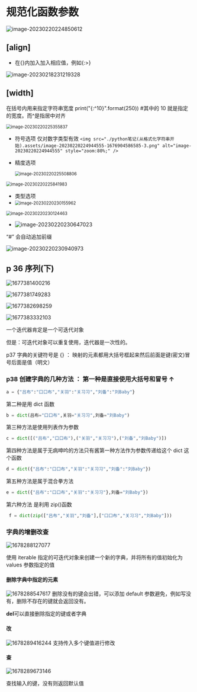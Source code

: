 # 规范化函数参数

![image-20230220224850612](<./python笔记(从格式化字符串开始).assets/image-20230220224850612-1676904534422-1.png>)

## [align]

- 在{}内加入加入相应值，例如{:>}

![image-20230218231219328](<./python笔记(从格式化字符串开始).assets/image-20230218231219328-1676733147594-1.png>)

## [width]

在括号内用来指定字符串宽度
print("{:^10}".format(250)) #其中的 10 就是指定的宽度。而^是指居中对齐

<img src="./python笔记(从格式化字符串开始).assets/image-20230220225355837-1676904837384-5.png" alt="image-20230220225355837" style="zoom:80%;" />

- 符号选项 仅对数字类型有效
  `<img src="./python笔记(从格式化字符串开始).assets/image-20230220224944555-1676904586585-3.png" alt="image-20230220224944555" style="zoom:80%;" />`
- 精度选项

  <img src="./python笔记(从格式化字符串开始).assets/image-20230220225508806-1676904910768-7.png" alt="image-20230220225508806" style="zoom:80%;" />

<img src="./python笔记(从格式化字符串开始).assets/image-20230220225841983-1676905123405-9.png" alt="image-20230220225841983" style="zoom:80%;" />

- 类型选项
- <img src="./python笔记(从格式化字符串开始).assets/image-20230220230155962-1676905317493-13.png" alt="image-20230220230155962" style="zoom:80%;" />

<img src="./python笔记(从格式化字符串开始).assets/image-20230220230124463-1676905286357-11.png" alt="image-20230220230124463" style="zoom:80%;" />

- ![image-20230220230647023](<./python笔记(从格式化字符串开始).assets/image-20230220230647023-1676905608358-15.png>)

“#” 会自动追加前缀

<img src="./python笔记(从格式化字符串开始).assets/image-20230220230940973-1676905785426-1.png" alt="image-20230220230940973" style="zoom:100%;" />

## p 36 序列(下)

![1677381400216](<image/python笔记(从格式化字符串开始)/1677381400216.png>)

![1677381749283](<image/python笔记(从格式化字符串开始)/1677381749283.png>)

![1677382698259](<image/python笔记(从格式化字符串开始)/1677382698259.png>)

![1677383332103](<image/python笔记(从格式化字符串开始)/1677383332103.png>)

一个迭代器肯定是一个可迭代对象

但是：可迭代对象可以重复使用，迭代器是一次性的。

p37 字典的关键符号是 {} ： 映射的元素都用大括号框起来然后前面是键(密文)冒号后面是值（明文）

### p38 创建字典的几种方法 ： 第一种是直接使用大括号和冒号 ↑

```python
a = {"吕布":"口口布","关羽":"关习习","刘备":"刘Baby"}
```

第二种是用 dict 函数

```python
b = dict(吕布="口口布",关羽="关习习",刘备="刘Baby")
```

第三种方法是使用列表作为参数

```python
c = dict([("吕布","口口布"),("关羽","关习习"),("刘备","刘Baby")])
```

第四种方法是属于无病呻吟的方法只有酱第一种方法作为参数传递给这个 dict 这个函数

```python
d = dict({"吕布":"口口布","关羽":"关习习","刘备":"刘Baby"})
```

第五种方法是属于混合拳方法

```python
e = dict({"吕布":"口口布","关羽":"关习习"},刘备="刘Baby"})
```

第六种方法 是利用 zip()函数

```python
 f = dict(zip(["吕布","关羽","刘备"],["口口布","关习习","刘Baby"]))
```

### 字典的增删改查

![1678288127077](<image/python笔记(从格式化字符串开始)/1678288127077.png>)

使用 iterable 指定的可迭代对象来创建一个新的字典，并将所有的值初始化为 values 参数指定的值

#### 删除字典中指定的元素

![1678288547617](<image/python笔记(从格式化字符串开始)/1678288547617.png>)
删除没有的键会出错，可以添加 default 参数避免，例如写没有，删除不存在的键就会返回没有。

**del**可以直接删除指定的键或者字典

#### 改

![1678289416244](<image/python笔记(从格式化字符串开始)/1678289416244.png>)
支持传入多个键值进行修改

#### 查

![1678289673146](<image/python笔记(从格式化字符串开始)/1678289673146.png>)

查找输入的键，没有则返回默认值
